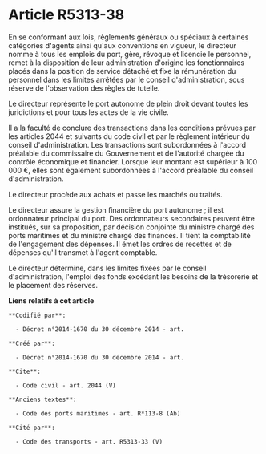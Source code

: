 # Article R5313-38

En se conformant aux lois, règlements généraux ou spéciaux à certaines catégories d'agents ainsi qu'aux conventions en
vigueur, le directeur nomme à tous les emplois du port, gère, révoque et licencie le personnel, remet à la disposition de
leur administration d'origine les fonctionnaires placés dans la position de service détaché et fixe la rémunération du
personnel dans les limites arrêtées par le conseil d'administration, sous réserve de l'observation des règles de tutelle. 

Le directeur représente le port autonome de plein droit devant toutes les juridictions et pour tous les actes de la vie
civile. 

Il a la faculté de conclure des transactions dans les conditions prévues par les articles 2044 et suivants du code civil et
par le règlement intérieur du conseil d'administration. Les transactions sont subordonnées à l'accord préalable du
commissaire du Gouvernement et de l'autorité chargée du contrôle économique et financier. Lorsque leur montant est supérieur
à 100 000 €, elles sont également subordonnées à l'accord préalable du conseil d'administration. 

Le directeur procède aux achats et passe les marchés ou traités. 

Le directeur assure la gestion financière du port autonome ; il est ordonnateur principal du port. Des ordonnateurs
secondaires peuvent être institués, sur sa proposition, par décision conjointe du ministre chargé des ports maritimes et du
ministre chargé des finances. Il tient la comptabilité de l'engagement des dépenses. Il émet les ordres de recettes et de
dépenses qu'il transmet à l'agent comptable. 

Le directeur détermine, dans les limites fixées par le conseil d'administration, l'emploi des fonds excédant les besoins de
la trésorerie et le placement des réserves.

**Liens relatifs à cet article**

	**Codifié par**:

	  - Décret n°2014-1670 du 30 décembre 2014 - art.

	**Créé par**:

	  - Décret n°2014-1670 du 30 décembre 2014 - art.

	**Cite**:

	  - Code civil - art. 2044 (V)

	**Anciens textes**:

	  - Code des ports maritimes - art. R*113-8 (Ab)

	**Cité par**:

	  - Code des transports - art. R5313-33 (V)
